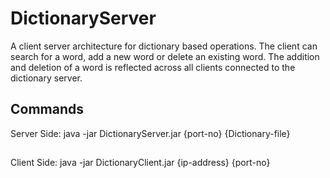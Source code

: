 # DictionaryServer
A client server architecture for dictionary based operations.
The client can search for a word, add a new word or delete an existing word.
The addition and deletion of a word is reflected across all clients connected to the dictionary server.
## Commands
Server Side: java -jar DictionaryServer.jar {port-no} {Dictionary-file}
##
Client Side: java -jar DictionaryClient.jar {ip-address} {port-no}
